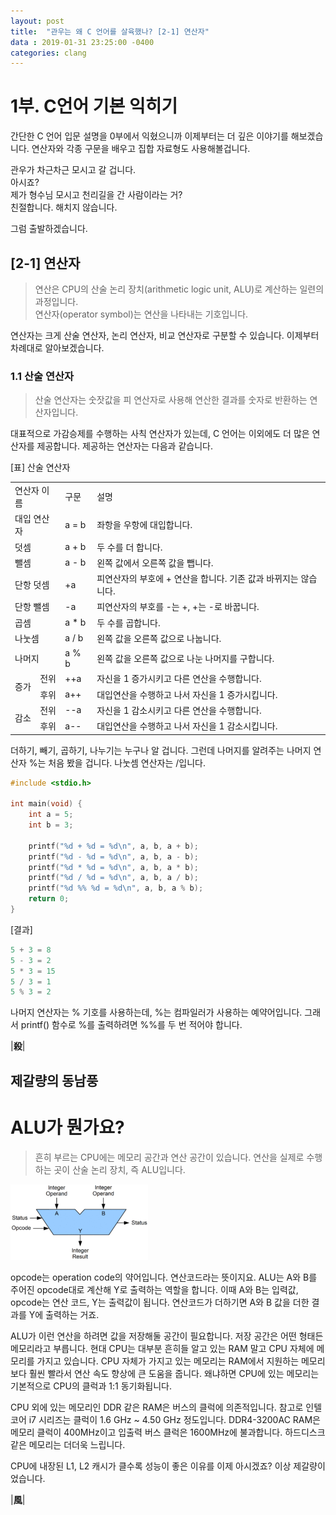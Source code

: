 ```yaml
---
layout: post
title:  "관우는 왜 C 언어를 살육했나? [2-1] 연산자"
data : 2019-01-31 23:25:00 -0400
categories: clang
---
```


# 1부. C언어 기본 익히기
간단한 C 언어 입문 설명을 0부에서 익혔으니까 이제부터는 더 깊은 이야기를 해보겠습니다. 연산자와 각종 구문을 배우고 집합 자료형도 사용해볼겁니다.

관우가 차근차근 모시고 갈 겁니다.  
아시죠?  
제가 형수님 모시고 천리길을 간 사람이라는 거?  
친절합니다. 해치지 않습니다.  

그럼 출발하겠습니다.  

## [2-1] 연산자  

> 연산은 CPU의 산술 논리 장치(arithmetic logic unit, ALU)로 계산하는 일련의 과정입니다.  
> 연산자(operator symbol)는 연산을 나타내는 기호입니다.  

연산자는 크게 산술 연산자, 논리 연산자, 비교 연산자로 구분할 수 있습니다. 이제부터 차례대로 알아보겠습니다.  

### 1.1 산술 연산자  

> 산술 연산자는 숫잣값을 피 연산자로 사용해 연산한 결과를 숫자로 반환하는 연산자입니다. 

대표적으로 가감승제를 수행하는 사칙 연산자가 있는데, C 언어는 이외에도 더 많은 연산자를 제공합니다. 제공하는 연산자는 다음과 같습니다.  

[표] 산술 연산자

<table>
  <tr>
   <td rowspan="2" colspan="2" > 연산자 이름
   </td>
   <td rowspan="2" >구문
   </td>
   <td rowspan="2" >설명
   </td>
  </tr>
  <tr>
  </tr>
  <tr>
   <td colspan="2" >대입 연산자
   </td>
   <td>a = b
   </td>
   <td>좌항을 우항에 대입합니다.
   </td>
  </tr>
  <tr>
   <td colspan="2" >덧셈
   </td>
   <td>a + b
   </td>
   <td>두 수를 더 합니다.
   </td>
  </tr>
  <tr>
   <td colspan="2" >뺄셈
   </td>
   <td>a - b
   </td>
   <td>왼쪽 값에서 오른쪽 값을 뺍니다.
   </td>
  </tr>
  <tr>
   <td colspan="2" >단항 덧셈
   </td>
   <td>+a
   </td>
   <td>피연산자의 부호에 + 연산을 합니다. 기존 값과 바뀌지는 않습니다.
   </td>
  </tr>
  <tr>
   <td colspan="2" >단항 뺄셈
   </td>
   <td>-a
   </td>
   <td>피연산자의 부호를 -는 +, +는 -로 바꿉니다.
   </td>
  </tr>
  <tr>
   <td colspan="2" >곱셈
   </td>
   <td>a * b
   </td>
   <td>두 수를 곱합니다.
   </td>
  </tr>
  <tr>
   <td colspan="2" >나눗셈
   </td>
   <td>a / b
   </td>
   <td>왼쪽 값을 오른쪽 값으로 나눕니다.
   </td>
  </tr>
  <tr>
   <td colspan="2" >나머지
   </td>
   <td>a % b
   </td>
   <td>왼쪽 값을 오른쪽 값으로 나눈 나머지를 구합니다.
   </td>
  </tr>
  <tr>
   <td rowspan="2" >증가
   </td>
   <td>전위
   </td>
   <td>++a
   </td>
   <td>자신을 1 증가시키고 다른 연산을 수행합니다.
   </td>
  </tr>
  <tr>
   <td>후위
   </td>
   <td>a++
   </td>
   <td>대입연산을 수행하고 나서 자신을 1 증가시킵니다.　
   </td>
  </tr>
  <tr>
   <td rowspan="2" >감소
   </td>
   <td>전위
   </td>
   <td>--a
   </td>
   <td>자신을 1 감소시키고 다른 연산을 수행합니다.
   </td>
  </tr>
  <tr>
   <td>후위
   </td>
   <td>a--
   </td>
   <td>대입연산을 수행하고 나서 자신을 1 감소시킵니다.
   </td>
  </tr>
</table>  


더하기, 빼기, 곱하기, 나누기는 누구나 알 겁니다. 그런데 나머지를 알려주는 나머지 연산자 %는 처음 봤을 겁니다. 나눗셈 연산자는 /입니다.  

```c
#include <stdio.h>

int main(void) {
	int a = 5;
	int b = 3;
	
	printf("%d + %d = %d\n", a, b, a + b);
	printf("%d - %d = %d\n", a, b, a - b);
	printf("%d * %d = %d\n", a, b, a * b);
	printf("%d / %d = %d\n", a, b, a / b);
	printf("%d %% %d = %d\n", a, b, a % b);
	return 0;
}
```

[결과]
```c
5 + 3 = 8
5 - 3 = 2
5 * 3 = 15
5 / 3 = 1
5 % 3 = 2
```

나머지 연산자는 % 기호를 사용하는데, %는 컴파일러가 사용하는 예약어입니다. 그래서 printf() 함수로 %를 출력하려면 %%를 두 번 적어야 합니다.  

|**殺**|

## 제갈량의 동남풍  

# ALU가 뭔가요?  

> 흔히 부르는 CPU에는 메모리 공간과 연산 공간이 있습니다. 연산을 실제로 수행하는 곳이 산술 논리 장치, 즉 ALU입니다. 

![ALU](assets/images/clang2-1-1.png)  

opcode는 operation code의 약어입니다. 연산코드라는 뜻이지요. ALU는 A와 B를 주어진 opcode대로 계산해 Y로 출력하는 역할을 합니다. 이때 A와 B는 입력값, opcode는 연산 코드, Y는 출력값이 됩니다. 연산코드가 더하기면 A와 B 값을 더한 결과를 Y에 출력하는 거죠.

ALU가 이런 연산을 하려면 값을 저장해둘 공간이 필요합니다. 저장 공간은 어떤 형태든 메모리라고 부릅니다. 현대 CPU는 대부분 흔히들 알고 있는 RAM  말고 CPU 자체에 메모리를 가지고 있습니다. CPU 자체가 가지고 있는 메모리는 RAM에서 지원하는 메모리보다 훨씬 빨라서 연산 속도 향상에 큰 도움을 줍니다. 왜냐하면 CPU에 있는 메모리는 기본적으로 CPU의 클럭과 1:1 동기화됩니다.

CPU 외에 있는 메모리인 DDR 같은 RAM은 버스의 클럭에 의존적입니다. 참고로 인텔 코어 i7 시리즈는 클럭이 1.6 GHz ~ 4.50 GHz 정도입니다. DDR4-3200AC RAM은  메모리 클럭이 400MHz이고 입출력 버스 클럭은 1600MHz에 불과합니다. 하드디스크 같은 메모리는 더더욱 느립니다.

CPU에 내장된 L1, L2 캐시가 클수록 성능이 좋은 이유를 이제 아시겠죠?
이상 제갈량이었습니다.  

|**風**|
